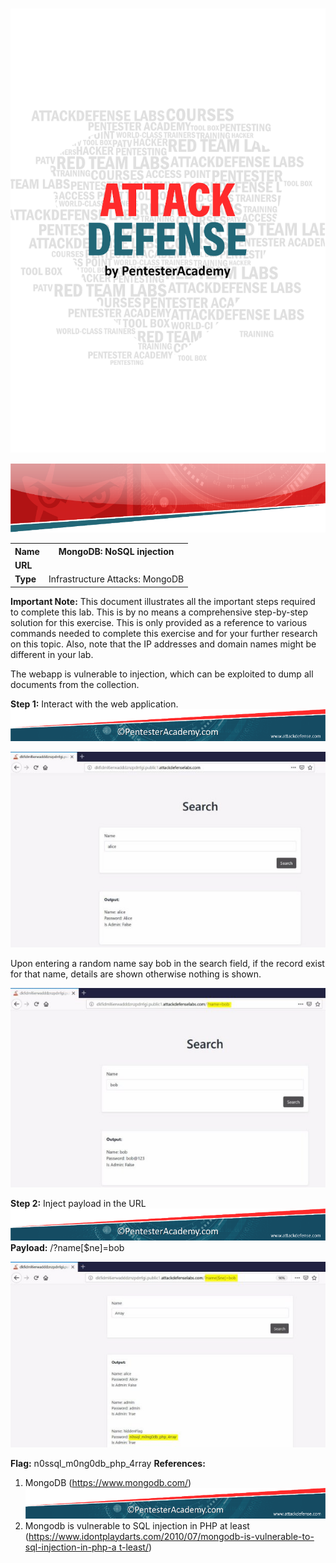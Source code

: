 ﻿![](Aspose.Words.b9b7f787-e875-4add-9b48-5db7e1814c40.001.png)

![](Aspose.Words.b9b7f787-e875-4add-9b48-5db7e1814c40.002.png)
<table><tr><th colspan="1"><b>Name</b> </th><th colspan="1">MongoDB: NoSQL injection </th></tr>
<tr><td colspan="1" rowspan="2"><b>URL</b> </td><td colspan="1" valign="bottom"><https://www.attackdefense.com/challengedetails?cid=232>  </td></tr>
<tr><td colspan="1"></td></tr>
<tr><td colspan="1"><b>Type</b> </td><td colspan="1">Infrastructure Attacks: MongoDB </td></tr>
</table>

**Important Note:** This document illustrates all the important steps required to complete this lab. This  is  by  no  means  a  comprehensive  step-by-step  solution for this exercise. This is only provided as a reference to various commands needed to complete this exercise and for your further research on this topic. Also, note that the IP addresses and domain names might be different in your lab.  

The webapp is vulnerable to injection, which can be exploited to dump all documents from the collection. 

**Step 1:** Interact with the web application.  ![ref1]

![](Aspose.Words.b9b7f787-e875-4add-9b48-5db7e1814c40.004.jpeg)

Upon entering a random name say bob in the search field, if the record exist for that name, details are shown otherwise nothing is shown. 

![](Aspose.Words.b9b7f787-e875-4add-9b48-5db7e1814c40.005.jpeg)

**Step 2:** Inject payload in the URL ![ref1]**Payload:**  /?name[$ne]=bob

![](Aspose.Words.b9b7f787-e875-4add-9b48-5db7e1814c40.006.jpeg)

**Flag:** n0ssql\_m0ng0db\_php\_4rray **References:** 

1. MongoDB (<https://www.mongodb.com/>) ![ref1]
1. Mongodb is vulnerable to SQL injection in PHP at least ([https://www.idontplaydarts.com/2010/07/mongodb-is-vulnerable-to-sql-injection-in-php-a t-least/](https://www.idontplaydarts.com/2010/07/mongodb-is-vulnerable-to-sql-injection-in-php-at-least/))  

[ref1]: Aspose.Words.b9b7f787-e875-4add-9b48-5db7e1814c40.003.png
